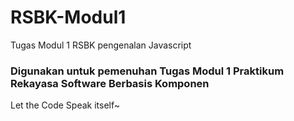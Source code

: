 # RSBK-Modul1
Tugas Modul 1 RSBK pengenalan Javascript

### Digunakan untuk pemenuhan Tugas Modul 1 Praktikum Rekayasa Software Berbasis Komponen
Let the Code Speak itself~
